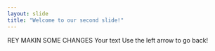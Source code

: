 ```yaml
---
layout: slide
title: "Welcome to our second slide!"
---
```


REY MAKIN SOME CHANGES
Your text
Use the left arrow to go back!
